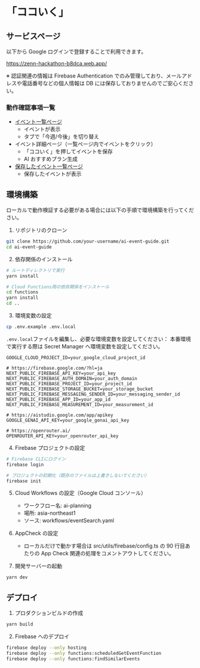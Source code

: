 # 「ココいく」

## サービスページ

以下から Google ログインで登録することで利用できます。

https://zenn-hackathon-b8dca.web.app/

※ 認証関連の情報は Firebase Authentication でのみ管理しており、メールアドレスや電話番号などの個人情報は DB には保存しておりませんのでご安心ください。

### 動作確認事項一覧

- [イベント一覧ページ](https://zenn-hackathon-b8dca.web.app/search)
  - イベントが表示
  - タブで「今週/今後」を切り替え
- イベント詳細ページ（一覧ページ内でイベントをクリック）
  - 「ココいく」を押してイベントを保存
  - AI おすすめプラン生成
- [保存したイベント一覧ページ](https://zenn-hackathon-b8dca.web.app/kokoiku)
  - 保存したイベントが表示

## 環境構築

ローカルで動作検証する必要がある場合には以下の手順で環境構築を行ってください。

1. リポジトリのクローン

```bash
git clone https://github.com/your-username/ai-event-guide.git
cd ai-event-guide
```

2. 依存関係のインストール

```bash
# ルートディレクトリで実行
yarn install

# Cloud Functions用の依存関係をインストール
cd functions
yarn install
cd ..
```

3. 環境変数の設定

```bash
cp .env.example .env.local
```

`.env.local`ファイルを編集し、必要な環境変数を設定してください：
本番環境で実行する際は Secret Manager へ環境変数を設定してください。

```env
GOOGLE_CLOUD_PROJECT_ID=your_google_cloud_project_id

# https://firebase.google.com/?hl=ja
NEXT_PUBLIC_FIREBASE_API_KEY=your_api_key
NEXT_PUBLIC_FIREBASE_AUTH_DOMAIN=your_auth_domain
NEXT_PUBLIC_FIREBASE_PROJECT_ID=your_project_id
NEXT_PUBLIC_FIREBASE_STORAGE_BUCKET=your_storage_bucket
NEXT_PUBLIC_FIREBASE_MESSAGING_SENDER_ID=your_messaging_sender_id
NEXT_PUBLIC_FIREBASE_APP_ID=your_app_id
NEXT_PUBLIC_FIREBASE_MEASUREMENT_ID=your_measurement_id

# https://aistudio.google.com/app/apikey
GOOGLE_GENAI_API_KEY=your_google_genai_api_key

# https://openrouter.ai/
OPENROUTER_API_KEY=your_openrouter_api_key
```

4. Firebase プロジェクトの設定

```bash
# Firebase CLIにログイン
firebase login

# プロジェクトの初期化（既存のファイルは上書きしないでください）
firebase init
```

5. Cloud Workflows の設定（Google Cloud コンソール）

   - ワークフロー名: ai-planning
   - 場所: asia-northeast1
   - ソース: workflows/eventSearch.yaml

6. AppCheck の設定

   - ローカルだけで動かす場合は src/utils/firebase/config.ts の 90 行目あたりの App Check 関連の処理をコメントアウトしてください。

7. 開発サーバーの起動

```bash
yarn dev
```

## デプロイ

1. プロダクションビルドの作成

```bash
yarn build
```

2. Firebase へのデプロイ

```bash
firebase deploy --only hosting
firebase deploy --only functions:scheduledGetEventFunction
firebase deploy --only functions:findSimilarEvents
```

